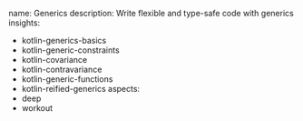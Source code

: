 name: Generics
description: Write flexible and type-safe code with generics
insights:
  - kotlin-generics-basics
  - kotlin-generic-constraints
  - kotlin-covariance
  - kotlin-contravariance
  - kotlin-generic-functions
  - kotlin-reified-generics
aspects:
  - deep
  - workout
